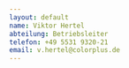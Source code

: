 ```yaml
---
layout: default
name: Viktor Hertel
abteilung: Betriebsleiter
telefon: +49 5531 9320-21
email: v.hertel@colorplus.de
---
```

